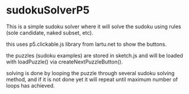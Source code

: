 # sudokuSolverP5
This is a simple sudoku solver where it will solve the sudoku using rules (sole candidate, naked subset, etc).

this uses p5.clickable.js library from lartu.net to show the buttons.

the puzzles (sudoku examples) are stored in sketch.js and will be loaded with loadPuzzle() via createNextPuzzleButton().

solving is done by looping the puzzle through several sudoku solving method, and if it is not done yet it will repeat until
maximum number of loops has achieved.
